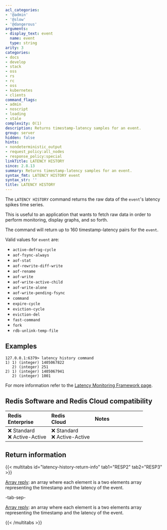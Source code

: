 ```yaml
---
acl_categories:
- '@admin'
- '@slow'
- '@dangerous'
arguments:
- display_text: event
  name: event
  type: string
arity: 3
categories:
- docs
- develop
- stack
- oss
- rs
- rc
- oss
- kubernetes
- clients
command_flags:
- admin
- noscript
- loading
- stale
complexity: O(1)
description: Returns timestamp-latency samples for an event.
group: server
hidden: false
hints:
- nondeterministic_output
- request_policy:all_nodes
- response_policy:special
linkTitle: LATENCY HISTORY
since: 2.8.13
summary: Returns timestamp-latency samples for an event.
syntax_fmt: LATENCY HISTORY event
syntax_str: ''
title: LATENCY HISTORY
---
```

The `LATENCY HISTORY` command returns the raw data of the `event`'s latency spikes time series.

This is useful to an application that wants to fetch raw data in order to perform monitoring, display graphs, and so forth.

The command will return up to 160 timestamp-latency pairs for the `event`.

Valid values for `event` are:
* `active-defrag-cycle`
* `aof-fsync-always`
* `aof-stat`
* `aof-rewrite-diff-write`
* `aof-rename`
* `aof-write`
* `aof-write-active-child`
* `aof-write-alone`
* `aof-write-pending-fsync`
* `command`
* `expire-cycle`
* `eviction-cycle`
* `eviction-del`
* `fast-command`
* `fork`
* `rdb-unlink-temp-file`

## Examples

```
127.0.0.1:6379> latency history command
1) 1) (integer) 1405067822
   2) (integer) 251
2) 1) (integer) 1405067941
   2) (integer) 1001
```

For more information refer to the [Latency Monitoring Framework page][lm].

[lm]: /operate/oss_and_stack/management/optimization/latency-monitor.md

## Redis Software and Redis Cloud compatibility

| Redis<br />Enterprise | Redis<br />Cloud | <span style="min-width: 9em; display: table-cell">Notes</span> |
|:----------------------|:-----------------|:------|
| <span title="Not supported">&#x274c; Standard</span><br /><span title="Not supported"><nobr>&#x274c; Active-Active</nobr></span> | <span title="Not supported">&#x274c; Standard</span><br /><span title="Not supported"><nobr>&#x274c; Active-Active</nobr></span> |  |

## Return information

{{< multitabs id="latency-history-return-info" 
    tab1="RESP2" 
    tab2="RESP3" >}}

[Array reply](../../develop/reference/protocol-spec#arrays): an array where each element is a two elements array representing the timestamp and the latency of the event.

-tab-sep-

[Array reply](../../develop/reference/protocol-spec#arrays): an array where each element is a two elements array representing the timestamp and the latency of the event.

{{< /multitabs >}}
